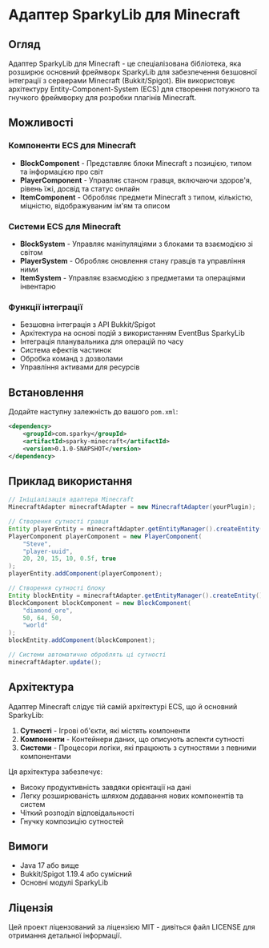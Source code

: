 # Адаптер SparkyLib для Minecraft

## Огляд
Адаптер SparkyLib для Minecraft - це спеціалізована бібліотека, яка розширює основний фреймворк SparkyLib для забезпечення безшовної інтеграції з серверами Minecraft (Bukkit/Spigot). Він використовує архітектуру Entity-Component-System (ECS) для створення потужного та гнучкого фреймворку для розробки плагінів Minecraft.

## Можливості

### Компоненти ECS для Minecraft
- **BlockComponent** - Представляє блоки Minecraft з позицією, типом та інформацією про світ
- **PlayerComponent** - Управляє станом гравця, включаючи здоров'я, рівень їжі, досвід та статус онлайн
- **ItemComponent** - Обробляє предмети Minecraft з типом, кількістю, міцністю, відображуваним ім'ям та описом

### Системи ECS для Minecraft
- **BlockSystem** - Управляє маніпуляціями з блоками та взаємодією зі світом
- **PlayerSystem** - Обробляє оновлення стану гравців та управління ними
- **ItemSystem** - Управляє взаємодією з предметами та операціями інвентарю

### Функції інтеграції
- Безшовна інтеграція з API Bukkit/Spigot
- Архітектура на основі подій з використанням EventBus SparkyLib
- Інтеграція планувальника для операцій по часу
- Система ефектів частинок
- Обробка команд з дозволами
- Управління активами для ресурсів

## Встановлення

Додайте наступну залежність до вашого `pom.xml`:

```xml
<dependency>
    <groupId>com.sparky</groupId>
    <artifactId>sparky-minecraft</artifactId>
    <version>0.1.0-SNAPSHOT</version>
</dependency>
```

## Приклад використання

```java
// Ініціалізація адаптера Minecraft
MinecraftAdapter minecraftAdapter = new MinecraftAdapter(yourPlugin);

// Створення сутності гравця
Entity playerEntity = minecraftAdapter.getEntityManager().createEntity();
PlayerComponent playerComponent = new PlayerComponent(
    "Steve", 
    "player-uuid", 
    20, 20, 15, 10, 0.5f, true
);
playerEntity.addComponent(playerComponent);

// Створення сутності блоку
Entity blockEntity = minecraftAdapter.getEntityManager().createEntity();
BlockComponent blockComponent = new BlockComponent(
    "diamond_ore", 
    50, 64, 50, 
    "world"
);
blockEntity.addComponent(blockComponent);

// Системи автоматично оброблять ці сутності
minecraftAdapter.update();
```

## Архітектура

Адаптер Minecraft слідує тій самій архітектурі ECS, що й основний SparkyLib:

1. **Сутності** - Ігрові об'єкти, які містять компоненти
2. **Компоненти** - Контейнери даних, що описують аспекти сутності
3. **Системи** - Процесори логіки, які працюють з сутностями з певними компонентами

Ця архітектура забезпечує:
- Високу продуктивність завдяки орієнтації на дані
- Легку розширюваність шляхом додавання нових компонентів та систем
- Чіткий розподіл відповідальності
- Гнучку композицію сутностей

## Вимоги
- Java 17 або вище
- Bukkit/Spigot 1.19.4 або сумісний
- Основні модулі SparkyLib

## Ліцензія
Цей проект ліцензований за ліцензією MIT - дивіться файл LICENSE для отримання детальної інформації.